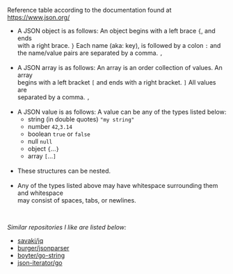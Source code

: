 Reference table according to the documentation found at https://www.json.org/

 - A JSON object is as follows: An object begins with a left brace `{`, and ends <br> 
   with a right brace. `}` Each name (aka: key), is followed by a colon `:` and <br>
   the name/value pairs are separated by a comma. `,`
   <br><br>
 - A JSON array is as follows: An array is an order collection of values. An array <br>
   begins with a left bracket `[` and ends with a right bracket. `]` All values are <br>
   separated by a comma. `,`
   <br><br>
 - A JSON value is as follows: A value can be any of the types listed below: 
   - string (in double quotes) `"my string"`
   - number `42`,`3.14`
   - boolean `true` or `false`
   - null `null`
   - object `{`...`}`
   - array `[`...`]`
     <br><br>
 - These structures can be nested.
   <br><br>
 - Any of the types listed above may have whitespace surrounding them and whitespace <br>
   may consist of spaces, tabs, or newlines.

<br>

*Similar repositories I like are listed below:*
- [savaki/jq](https://github.com/savaki/jq)
- [burger/jsonparser](https://github.com/buger/jsonparser)
- [boyter/go-string](https://github.com/boyter/go-string)
- [json-iterator/go](https://github.com/json-iterator/go)